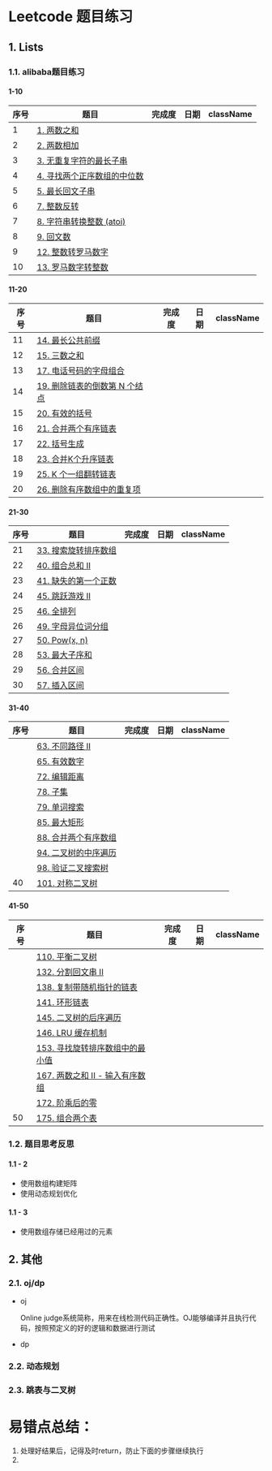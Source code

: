 # Leetcode 题目练习

## 1. Lists

### 1.1. alibaba题目练习

#### 1-10

| 序号 | 题目                                                         | 完成度 | 日期 | className |
| ---- | ------------------------------------------------------------ | ------ | ---- | --------- |
| 1    | [1. 两数之和](https://leetcode-cn.com/problems/two-sum/)     |        |      |           |
| 2    | [2. 两数相加](https://leetcode-cn.com/problems/add-two-numbers/) |        |      |           |
| 3    | [3. 无重复字符的最长子串](https://leetcode-cn.com/problems/longest-substring-without-repeating-characters/) |        |      |           |
| 4    | [4. 寻找两个正序数组的中位数](https://leetcode-cn.com/problems/median-of-two-sorted-arrays/) |        |      |           |
| 5    | [5. 最长回文子串](https://leetcode-cn.com/problems/longest-palindromic-substring/) |        |      |           |
| 6    | [7. 整数反转](https://leetcode-cn.com/problems/reverse-integer/) |        |      |           |
| 7    | [8. 字符串转换整数 (atoi)](https://leetcode-cn.com/problems/string-to-integer-atoi/) |        |      |           |
| 8    | [9. 回文数](https://leetcode-cn.com/problems/palindrome-number/) |        |      |           |
| 9    | [12. 整数转罗马数字](https://leetcode-cn.com/problems/integer-to-roman/) |        |      |           |
| 10   | [13. 罗马数字转整数](https://leetcode-cn.com/problems/roman-to-integer/) |        |      |           |

#### 11-20

| 序号 | 题目                                                         | 完成度 | 日期 | className |
| ---- | ------------------------------------------------------------ | ------ | ---- | --------- |
| 11   | [14. 最长公共前缀](https://leetcode-cn.com/problems/longest-common-prefix/) |        |      |           |
| 12   | [15. 三数之和](https://leetcode-cn.com/problems/3sum/)       |        |      |           |
| 13   | [17. 电话号码的字母组合](https://leetcode-cn.com/problems/letter-combinations-of-a-phone-number/) |        |      |           |
| 14   | [19. 删除链表的倒数第 N 个结点](https://leetcode-cn.com/problems/remove-nth-node-from-end-of-list/) |        |      |           |
| 15   | [20. 有效的括号](https://leetcode-cn.com/problems/valid-parentheses/) |        |      |           |
| 16   | [21. 合并两个有序链表](https://leetcode-cn.com/problems/merge-two-sorted-lists/) |        |      |           |
| 17   | [22. 括号生成](https://leetcode-cn.com/problems/generate-parentheses/) |        |      |           |
| 18   | [23. 合并K个升序链表](https://leetcode-cn.com/problems/merge-k-sorted-lists/) |        |      |           |
| 19   | [25. K 个一组翻转链表](https://leetcode-cn.com/problems/reverse-nodes-in-k-group/) |        |      |           |
| 20   | [26. 删除有序数组中的重复项](https://leetcode-cn.com/problems/remove-duplicates-from-sorted-array/) |        |      |           |

#### 21-30

| 序号 | 题目                                                         | 完成度 | 日期 | className |
| ---- | ------------------------------------------------------------ | ------ | ---- | --------- |
| 21   | [33. 搜索旋转排序数组](https://leetcode-cn.com/problems/search-in-rotated-sorted-array/) |        |      |           |
| 22   | [40. 组合总和 II](https://leetcode-cn.com/problems/combination-sum-ii/) |        |      |           |
| 23   | [41. 缺失的第一个正数](https://leetcode-cn.com/problems/first-missing-positive/) |        |      |           |
| 24   | [45. 跳跃游戏 II](https://leetcode-cn.com/problems/jump-game-ii/) |        |      |           |
| 25   | [46. 全排列](https://leetcode-cn.com/problems/permutations/) |        |      |           |
| 26   | [49. 字母异位词分组](https://leetcode-cn.com/problems/group-anagrams/) |        |      |           |
| 27   | [50. Pow(x, n)](https://leetcode-cn.com/problems/powx-n/)    |        |      |           |
| 28   | [53. 最大子序和](https://leetcode-cn.com/problems/maximum-subarray/) |        |      |           |
| 29   | [56. 合并区间](https://leetcode-cn.com/problems/merge-intervals/) |        |      |           |
| 30   | [57. 插入区间](https://leetcode-cn.com/problems/insert-interval/) |        |      |           |

#### 31-40

| 序号 | 题目                                                         | 完成度 | 日期 | className |
| ---- | ------------------------------------------------------------ | ------ | ---- | --------- |
|      | [63. 不同路径 II](https://leetcode-cn.com/problems/unique-paths-ii/) |        |      |           |
|      | [65. 有效数字](https://leetcode-cn.com/problems/valid-number/) |        |      |           |
|      | [72. 编辑距离](https://leetcode-cn.com/problems/edit-distance/) |        |      |           |
|      | [78. 子集](https://leetcode-cn.com/problems/subsets/)        |        |      |           |
|      | [79. 单词搜索](https://leetcode-cn.com/problems/word-search/) |        |      |           |
|      | [85. 最大矩形](https://leetcode-cn.com/problems/maximal-rectangle/) |        |      |           |
|      | [88. 合并两个有序数组](https://leetcode-cn.com/problems/merge-sorted-array/) |        |      |           |
|      | [94. 二叉树的中序遍历](https://leetcode-cn.com/problems/binary-tree-inorder-traversal/) |        |      |           |
|      | [98. 验证二叉搜索树](https://leetcode-cn.com/problems/validate-binary-search-tree/) |        |      |           |
| 40   | [101. 对称二叉树](https://leetcode-cn.com/problems/symmetric-tree/) |        |      |           |

#### 41-50

| 序号 | 题目                                                         | 完成度 | 日期 | className |
| ---- | ------------------------------------------------------------ | ------ | ---- | --------- |
|      | [110. 平衡二叉树](https://leetcode-cn.com/problems/balanced-binary-tree/) |        |      |           |
|      | [132. 分割回文串 II](https://leetcode-cn.com/problems/palindrome-partitioning-ii/) |        |      |           |
|      | [138. 复制带随机指针的链表](https://leetcode-cn.com/problems/copy-list-with-random-pointer/) |        |      |           |
|      | [141. 环形链表](https://leetcode-cn.com/problems/linked-list-cycle/) |        |      |           |
|      | [145. 二叉树的后序遍历](https://leetcode-cn.com/problems/binary-tree-postorder-traversal/) |        |      |           |
|      | [146. LRU 缓存机制](https://leetcode-cn.com/problems/lru-cache/) |        |      |           |
|      | [153. 寻找旋转排序数组中的最小值](https://leetcode-cn.com/problems/find-minimum-in-rotated-sorted-array/) |        |      |           |
|      | [167. 两数之和 II - 输入有序数组](https://leetcode-cn.com/problems/two-sum-ii-input-array-is-sorted/) |        |      |           |
|      | [172. 阶乘后的零](https://leetcode-cn.com/problems/factorial-trailing-zeroes/) |        |      |           |
| 50   | [175. 组合两个表](https://leetcode-cn.com/problems/combine-two-tables/) |        |      |           |



### 1.2. 题目思考反思

#### 1.1 - 2 

- 使用数组构建矩阵
- 使用动态规划优化

#### 1.1 - 3

- 使用数组存储已经用过的元素



## 2. 其他

### 2.1. oj/dp

- oj

  Online judge系统简称，用来在线检测代码正确性。OJ能够编译并且执行代码，按照预定义的好的逻辑和数据进行测试

- dp

  

### 2.2. 动态规划



### 2.3. 跳表与二叉树



# 易错点总结：

1. 处理好结果后，记得及时return，防止下面的步骤继续执行
2. 

